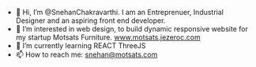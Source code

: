 - 👋 Hi, I’m @SnehanChakravarthi. I am an Entreprenuer, Industrial Designer and an aspiring front end developer.
- 👀 I’m interested in web design, to build dynamic responsive website for my startup  Motsats Furniture. www.motsats.jezeroc.com
- 🌱 I’m currently learning REACT ThreeJS
- 📫 How to reach me: snehan@motsats.com
<!---
SnehanChakravarthi/SnehanChakravarthi is a ✨ special ✨ repository because its `README.md` (this file) appears on your GitHub profile.
You can click the Preview link to take a look at your changes.
--->
